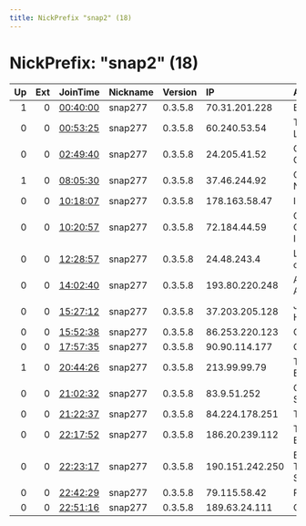 ```yaml
---
title: NickPrefix "snap2" (18)
---
```


# NickPrefix: "snap2" (18)

|   Up |   Ext | JoinTime                                                                                            | Nickname   | Version   | IP              | AS                                  | CC   |   ORp |   Dirp | OS    | Contact   |   eFamMembers |
|-----:|------:|:----------------------------------------------------------------------------------------------------|:-----------|:----------|:----------------|:------------------------------------|:-----|------:|-------:|:------|:----------|--------------:|
|    1 |     0 | [00:40:00](https://metrics.torproject.org/rs.html#details/F5E1269AB68E5B8F99216A80FCC8E9550A8BDBC5) | snap277    | 0.3.5.8   | 70.31.201.228   | Bell Canada                         | ca   | 39867 |      0 | Linux | None      |             1 |
|    0 |     0 | [00:53:25](https://metrics.torproject.org/rs.html#details/3F9C5C6DBF4952D785B8B3FFD91401F80ECB2E47) | snap277    | 0.3.5.8   | 60.240.53.54    | TPG Telecom Limited                 | au   | 36377 |      0 | Linux | None      |             1 |
|    0 |     0 | [02:49:40](https://metrics.torproject.org/rs.html#details/2ED4496736FDC7913F1D6F5CAAE96603ACA061C7) | snap277    | 0.3.5.8   | 24.205.41.52    | Charter Communications              | us   | 38897 |      0 | Linux | None      |             1 |
|    1 |     0 | [08:05:30](https://metrics.torproject.org/rs.html#details/5A48770753EB612A5400600AE7191FD4B5C94267) | snap277    | 0.3.5.8   | 37.46.244.92    | Content Delivery Network Ltd        | ua   | 35673 |      0 | Linux | None      |             1 |
|    0 |     0 | [10:18:07](https://metrics.torproject.org/rs.html#details/AF7AD27A1C9CB3C2F3835CF4A9EC11523E239166) | snap277    | 0.3.5.8   | 178.163.58.47   | Infoline Ltd.                       | ru   | 45489 |      0 | Linux | None      |             1 |
|    0 |     0 | [10:20:57](https://metrics.torproject.org/rs.html#details/239DF37F8610223B509327C25C0A89BB3411821F) | snap277    | 0.3.5.8   | 72.184.44.59    | Charter Communications, Inc         | us   | 34375 |      0 | Linux | None      |             1 |
|    0 |     0 | [12:28:57](https://metrics.torproject.org/rs.html#details/0FF8A61F3DF34FB7D49B37355E96A1B92C3CA5BB) | snap277    | 0.3.5.8   | 24.48.243.4     | Liberty Cablevision of Puerto Rico  | pr   | 45171 |      0 | Linux | None      |             1 |
|    0 |     0 | [14:02:40](https://metrics.torproject.org/rs.html#details/32B875F27AE3BB6A9E96F94495955E1E48877E65) | snap277    | 0.3.5.8   | 193.80.220.248  | A1 Telekom Austria AG               | at   | 32979 |      0 | Linux | None      |             1 |
|    0 |     0 | [15:27:12](https://metrics.torproject.org/rs.html#details/C32AA4D77ABC126BF464D68F2A72E8F59911FDE4) | snap277    | 0.3.5.8   | 37.203.205.128  | JSC ER-Telecom Holding              | ru   | 39167 |      0 | Linux | None      |             1 |
|    0 |     0 | [15:52:38](https://metrics.torproject.org/rs.html#details/D78102EC651D5E7DC6454BE94EE32655DE5DAB88) | snap277    | 0.3.5.8   | 86.253.220.123  | Orange                              | fr   | 46369 |      0 | Linux | None      |             1 |
|    0 |     0 | [17:57:35](https://metrics.torproject.org/rs.html#details/C44286104A40761A5621FE0FC55233B91FD4B774) | snap277    | 0.3.5.8   | 90.90.114.177   | Orange                              | fr   | 40343 |      0 | Linux | None      |             1 |
|    1 |     0 | [20:44:26](https://metrics.torproject.org/rs.html#details/8FBAE7B45B0BE594A9E2451E0B6AF03CF5E44F8C) | snap277    | 0.3.5.8   | 213.99.99.79    | Telefonica De Espana                | es   | 35257 |      0 | Linux | None      |             1 |
|    0 |     0 | [21:02:32](https://metrics.torproject.org/rs.html#details/EC57EF460137AB777D2F47DA4C47876342EDFD4C) | snap277    | 0.3.5.8   | 83.9.51.252     | Orange Polska Spolka Akcyjna        | pl   | 45237 |      0 | Linux | None      |             1 |
|    0 |     0 | [21:22:37](https://metrics.torproject.org/rs.html#details/C7B67CCFA140ED54682A41467CFC7C7E93ED89FE) | snap277    | 0.3.5.8   | 84.224.178.251  | Telenor Hungary plc                 | hu   | 43417 |      0 | Linux | None      |             1 |
|    0 |     0 | [22:17:52](https://metrics.torproject.org/rs.html#details/DFDD0331DDEFE14C7E6A5A88C426ACCFA2786D8E) | snap277    | 0.3.5.8   | 186.20.239.112  | Telmex Servicios Empresariales S.A. | cl   | 41843 |      0 | Linux | None      |             1 |
|    0 |     0 | [22:23:17](https://metrics.torproject.org/rs.html#details/EDCF695359CD17DB5CD416D6D85883EFF3D2407D) | snap277    | 0.3.5.8   | 190.151.242.250 | EPM Telecomunicaciones S.A. E.S.P.  | co   | 40727 |      0 | Linux | None      |             1 |
|    0 |     0 | [22:42:29](https://metrics.torproject.org/rs.html#details/2499418EC77B975604CF085EB13478FA8D76B98C) | snap277    | 0.3.5.8   | 79.115.58.42    | RCS &amp; RDS                       | ro   | 39607 |      0 | Linux | None      |             1 |
|    0 |     0 | [22:51:16](https://metrics.torproject.org/rs.html#details/7B7A4A421186A4A213EF91ABF86DECE0557BCCE8) | snap277    | 0.3.5.8   | 189.63.24.111   | CLARO S.A.                          | br   | 41297 |      0 | Linux | None      |             1 |
